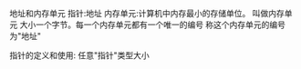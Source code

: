 地址和内存单元
指针:地址
   内存单元:计算机中内存最小的存储单位。
   叫做内存单元 大小一个字节。每一个内存单元都有一个唯一的编号 称这个内存单元的编号为"地址"

指针的定义和使用:
     任意"指针"类型大小